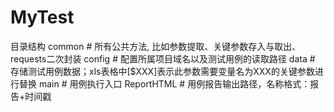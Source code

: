 # MyTest
目录结构
common  # 所有公共方法, 比如参数提取、关键参数存入与取出、requests二次封装
config  # 配置所属项目域名以及测试用例的读取路径
data  # 存储测试用例数据；xls表格中[$XXX]表示此参数需要变量名为XXX的关键参数进行替换
main  # 用例执行入口
ReportHTML  # 用例报告输出路径，名称格式：报告+时间戳
